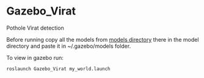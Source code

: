 # Gazebo_Virat
Pothole Virat detection

Before running copy all the models from <a href="https://github.com/dhan-02/Gazebo_Virat/tree/main/models">models directory</a> there in the model directory and paste it in ~/.gazebo/models folder. 


To view in gazebo run:
```
roslaunch Gazebo_Virat my_world.launch
```
